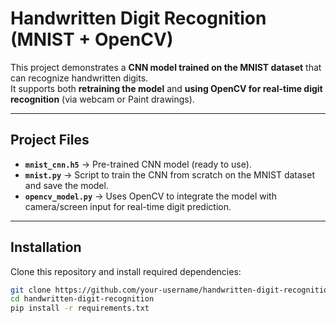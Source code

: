 # Handwritten Digit Recognition (MNIST + OpenCV)

This project demonstrates a **CNN model trained on the MNIST dataset** that can recognize handwritten digits.  
It supports both **retraining the model** and **using OpenCV for real-time digit recognition** (via webcam or Paint drawings).  

---

##  Project Files

- **`mnist_cnn.h5`** → Pre-trained CNN model (ready to use).  
- **`mnist.py`** → Script to train the CNN from scratch on the MNIST dataset and save the model.  
- **`opencv_model.py`** → Uses OpenCV to integrate the model with camera/screen input for real-time digit prediction.  

---

##  Installation

Clone this repository and install required dependencies:

```bash
git clone https://github.com/your-username/handwritten-digit-recognition.git
cd handwritten-digit-recognition
pip install -r requirements.txt
